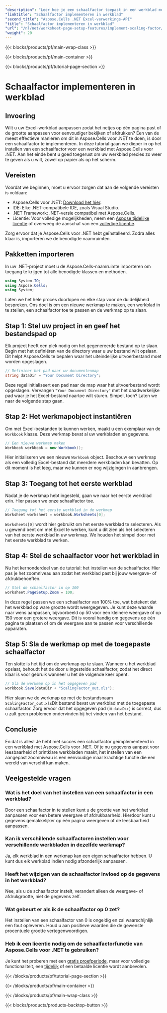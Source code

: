 ```yaml
---
"description": "Leer hoe je een schaalfactor toepast in een werkblad met Aspose.Cells voor .NET met een stapsgewijze tutorial, voorbeelden en veelgestelde vragen. Perfect voor naadloos schalen."
"linktitle": "Schaalfactor implementeren in werkblad"
"second_title": "Aspose.Cells .NET Excel-verwerkings-API"
"title": "Schaalfactor implementeren in werkblad"
"url": "/nl/net/worksheet-page-setup-features/implement-scaling-factor/"
"weight": 20
---
```


{{< blocks/products/pf/main-wrap-class >}}

{{< blocks/products/pf/main-container >}}

{{< blocks/products/pf/tutorial-page-section >}}

# Schaalfactor implementeren in werkblad

## Invoering

Wilt u uw Excel-werkblad aanpassen zodat het netjes op één pagina past of de grootte aanpassen voor eenvoudiger bekijken of afdrukken? Een van de meest effectieve manieren om dit in Aspose.Cells voor .NET te doen, is door een schaalfactor te implementeren. In deze tutorial gaan we dieper in op het instellen van een schaalfactor voor een werkblad met Aspose.Cells voor .NET. Aan het einde bent u goed toegerust om uw werkblad precies zo weer te geven als u wilt, zowel op papier als op het scherm.

## Vereisten

Voordat we beginnen, moet u ervoor zorgen dat aan de volgende vereisten is voldaan:

- Aspose.Cells voor .NET: [Download het hier](https://releases.aspose.com/cells/net/).
- IDE: Elke .NET-compatibele IDE, zoals Visual Studio.
- .NET Framework: .NET-versie compatibel met Aspose.Cells.
- Licentie: Voor volledige mogelijkheden, neem een [Aspose tijdelijke licentie](https://purchase.aspose.com/temporary-license/) of overweeg de aanschaf van een [volledige licentie](https://purchase.aspose.com/buy).

Zorg ervoor dat je Aspose.Cells voor .NET hebt geïnstalleerd. Zodra alles klaar is, importeren we de benodigde naamruimten.


## Pakketten importeren

In uw .NET-project moet u de Aspose.Cells-naamruimte importeren om toegang te krijgen tot alle benodigde klassen en methoden.

```csharp
using System.IO;
using Aspose.Cells;
using System;
```

Laten we het hele proces doorlopen en elke stap voor de duidelijkheid bespreken. Ons doel is om een nieuwe werkmap te maken, een werkblad in te stellen, een schaalfactor toe te passen en de werkmap op te slaan. 

## Stap 1: Stel uw project in en geef het bestandspad op

Elk project heeft een plek nodig om het gegenereerde bestand op te slaan. Begin met het definiëren van de directory waar u uw bestand wilt opslaan. Dit helpt Aspose.Cells te bepalen waar het uiteindelijke uitvoerbestand moet worden opgeslagen.

```csharp
// Definieer het pad naar uw documentenmap
string dataDir = "Your Document Directory";
```


Deze regel initialiseert een pad naar de map waar het uitvoerbestand wordt opgeslagen. Vervangen `"Your Document Directory"` met het daadwerkelijke pad waar je het Excel-bestand naartoe wilt sturen. Simpel, toch? Laten we naar de volgende stap gaan.


## Stap 2: Het werkmapobject instantiëren

Om met Excel-bestanden te kunnen werken, maakt u een exemplaar van de `Workbook` klasse. Deze werkmap bevat al uw werkbladen en gegevens.

```csharp
// Een nieuwe werkmap maken
Workbook workbook = new Workbook();
```


Hier initialiseren we een nieuwe `Workbook` object. Beschouw een werkmap als een volledig Excel-bestand dat meerdere werkbladen kan bevatten. Op dit moment is het leeg, maar we kunnen er nog wijzigingen in aanbrengen.


## Stap 3: Toegang tot het eerste werkblad

Nadat je de werkmap hebt ingesteld, gaan we naar het eerste werkblad erin. Hier passen we onze schaalfactor toe.

```csharp
// Toegang tot het eerste werkblad in de werkmap
Worksheet worksheet = workbook.Worksheets[0];
```


`Worksheets[0]` wordt hier gebruikt om het eerste werkblad te selecteren. Als u gewend bent om met Excel te werken, kunt u dit zien als het selecteren van het eerste werkblad in uw werkmap. We houden het simpel door met het eerste werkblad te werken.


## Stap 4: Stel de schaalfactor voor het werkblad in

Nu het kernonderdeel van de tutorial: het instellen van de schaalfactor. Hier pas je het zoomniveau aan zodat het werkblad past bij jouw weergave- of afdrukbehoeften.

```csharp
// Stel de schaalfactor in op 100
worksheet.PageSetup.Zoom = 100;
```


In deze regel passen we een schaalfactor van 100% toe, wat betekent dat het werkblad op ware grootte wordt weergegeven. Je kunt deze waarde naar wens aanpassen, bijvoorbeeld op 50 voor een kleinere weergave of op 150 voor een grotere weergave. Dit is vooral handig om gegevens op één pagina te plaatsen of om de weergave aan te passen voor verschillende apparaten.


## Stap 5: Sla de werkmap op met de toegepaste schaalfactor

Ten slotte is het tijd om de werkmap op te slaan. Wanneer u het werkblad opslaat, behoudt het de door u ingestelde schaalfactor, zodat het direct klaar is voor gebruik wanneer u het de volgende keer opent.

```csharp
// Sla de werkmap op in het opgegeven pad
workbook.Save(dataDir + "ScalingFactor_out.xls");
```


Hier slaan we de werkmap op met de bestandsnaam `ScalingFactor_out.xls`Dit bestand bevat uw werkblad met de toegepaste schaalfactor. Zorg ervoor dat het opgegeven pad (in `dataDir`) is correct, dus u zult geen problemen ondervinden bij het vinden van het bestand.


## Conclusie

En dat is alles! Je hebt met succes een schaalfactor geïmplementeerd in een werkblad met Aspose.Cells voor .NET. Of je nu gegevens aanpast voor leesbaarheid of printklare werkbladen maakt, het instellen van een aangepast zoomniveau is een eenvoudige maar krachtige functie die een wereld van verschil kan maken.

## Veelgestelde vragen

### Wat is het doel van het instellen van een schaalfactor in een werkblad?  
Door een schaalfactor in te stellen kunt u de grootte van het werkblad aanpassen voor een betere weergave of afdrukbaarheid. Hierdoor kunt u gegevens gemakkelijker op één pagina weergeven of de leesbaarheid aanpassen.

### Kan ik verschillende schaalfactoren instellen voor verschillende werkbladen in dezelfde werkmap?  
Ja, elk werkblad in een werkmap kan een eigen schaalfactor hebben. U kunt dus elk werkblad indien nodig afzonderlijk aanpassen.

### Heeft het wijzigen van de schaalfactor invloed op de gegevens in het werkblad?  
Nee, als u de schaalfactor instelt, verandert alleen de weergave- of afdrukgrootte, niet de gegevens zelf.

### Wat gebeurt er als ik de schaalfactor op 0 zet?  
Het instellen van een schaalfactor van 0 is ongeldig en zal waarschijnlijk een fout opleveren. Houd u aan positieve waarden die de gewenste procentuele grootte vertegenwoordigen.

### Heb ik een licentie nodig om de schaalfactorfunctie van Aspose.Cells voor .NET te gebruiken?  
Je kunt het proberen met een [gratis proefperiode](https://releases.aspose.com/), maar voor volledige functionaliteit, een [tijdelijk](https://purchase.aspose.com/temporary-license/) of een betaalde licentie wordt aanbevolen.

{{< /blocks/products/pf/tutorial-page-section >}}

{{< /blocks/products/pf/main-container >}}

{{< /blocks/products/pf/main-wrap-class >}}

{{< blocks/products/products-backtop-button >}}